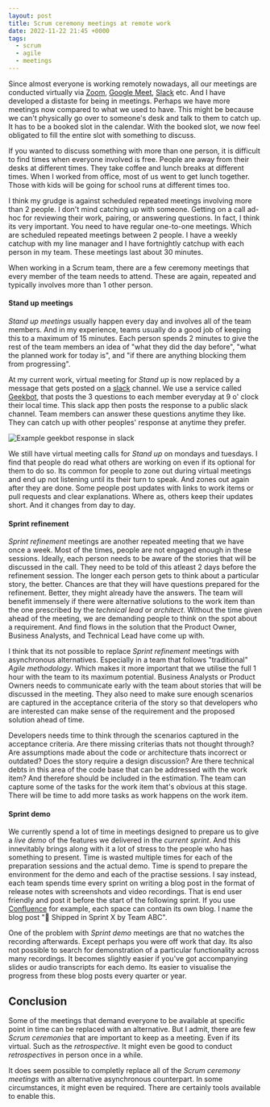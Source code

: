 ```yaml
---
layout: post
title: Scrum ceremony meetings at remote work
date: 2022-11-22 21:45 +0000
tags:
  - scrum
  - agile
  - meetings
---
```


Since almost everyone is working remotely nowadays, all our meetings are
conducted virtually via [Zoom](https://zoom.us/), [Google Meet](https://meet.google.com/), 
[Slack](https://slack.com) etc. And I have developed a distaste for being in meetings.
Perhaps we have more meetings now compared to what we used to have. This might be because
we can't physically go over to someone's desk and talk to them to catch up. It has to be a 
booked slot in the calendar. With the booked slot, we now feel obligated to fill the entire
slot with something to discuss.

If you wanted to discuss something with more than one person, it is difficult
to find times when everyone involved is free. People are away from their desks
at different times. They take coffee and lunch breaks at different times. When
I worked from office, most of us went to get lunch together. Those with kids
will be going for school runs at different times too.

I think my grudge is against scheduled repeated meetings involving more than 2
people. I don't mind catching up with someone. Getting on a call ad-hoc for
reviewing their work, pairing, or answering questions. In fact, I think its very
important. You need to have regular one-to-one meetings. Which are scheduled
repeated meetings between 2 people. I have a weekly catchup with my line manager
and I have fortnightly catchup with each person in my team. These meetings last
about 30 minutes.

When working in a Scrum team, there are a few ceremony meetings that every
member of the team needs to attend. These are again, repeated and typically
involves more than 1 other person.

#### Stand up meetings

_Stand up meetings_ usually happen every day and involves all of the team members.
And in my experience, teams usually do a good job of keeping this to a maximum
of 15 minutes. Each person spends 2 minutes to give the rest of the team members
an idea of "what they did the day before", "what the planned work for today is",
and "if there are anything blocking them from progressing".

At my current work, virtual meeting for _Stand up_ is now replaced by a
message that gets posted on a [slack][] channel. We use a service called
[Geekbot][], that posts the 3 questions to each member everyday at 9 o' clock
their local time. This slack app then posts the response to a public slack
channel. Team members can answer these questions anytime they like. They can
catch up with other peoples' response at anytime they prefer.

![Example geekbot response in slack](https://res.cloudinary.com/chekkan/image/upload/v1669150039/Slack-window-1_pzappe.png)

We still have virtual meeting calls for _Stand up_ on mondays and tuesdays. I
find that people do read what others are working on even if its optional for
them to do so. Its common for people to zone out during virtual meetings and
end up not listening until its their turn to speak. And zones out again after
they are done. Some people post updates with links to work items or pull
requests and clear explanations. Where as, others keep their updates short. And
it changes from day to day.

#### Sprint refinement

_Sprint refinement_ meetings are another repeated meeting that we have once a
week. Most of the times, people are not engaged enough in these sessions.
Ideally, each person needs to be aware of the stories that will be discussed in
the call. They need to be told of this atleast 2 days before the refinement
session. The longer each person gets to think about a particular story, the
better. Chances are that they will have questions prepared for the refinement.
Better, they might already have the answers. The team will benefit immensely if
there were alternative solutions to the work item than the one prescribed by the
_technical lead_ or _architect_. Without the time given ahead of the meeting, we
are demanding people to think on the spot about a requirement. And find flows in
the solution that the Product Owner, Business Analysts, and Technical Lead have
come up with.

I think that its not possible to replace _Sprint refinement_ meetings with
asynchronous alternatives. Especially in a team that follows "traditional"
_Agile methodology_. Which makes it more important that we utilise the full 1
hour with the team to its maximum potential. Business Analysts or Product Owners
needs to communicate early with the team about stories that will be discussed in
the meeting. They also need to make sure enough scenarios are captured in the
acceptance criteria of the story so that developers who are interested can make
sense of the requirement and the proposed solution ahead of time.

Developers needs time to think through the scenarios captured in the acceptance
criteria. Are there missing criterias thats not thought through? Are assumptions
made about the code or architecture thats incorrect or outdated? Does the story
require a design discussion? Are there technical debts in this area of the code
base that can be addressed with the work item? And therefore should be included
in the estimation. The team can capture some of the tasks for the work item
that's obvious at this stage. There will be time to add more tasks as work
happens on the work item.

#### Sprint demo

We currently spend a lot of time in meetings designed to prepare us to give a
_live demo_ of the features we delivered in the _current sprint_. And this
innevitably brings along with it a lot of stress to the people who has something
to present. Time is wasted multiple times for each of the preparation sessions
and the actual demo. Time is spend to prepare the environment for the demo and
each of the practise sessions. I say instead, each team spends time every sprint
on writing a blog post in the format of release notes with screenshots and video
recordings. That is end user friendly and post it before the start of the
following sprint. If you use [Confluence][] for example, each space can contain
its own blog. I name the blog post "🚢 Shipped in Sprint X by Team ABC".

One of the problem with _Sprint demo_ meetings are that no watches the recording
afterwards. Except perhaps you were off work that day. Its also not possible to
search for demonstration of a particular functionality across many recordings.
It becomes slightly easier if you've got accompanying slides or audio
transcripts for each demo. Its easier to visualise the progress from these blog
posts every quarter or year.

## Conclusion

Some of the meetings that demand everyone to be available at specific point in
time can be replaced with an alternative. But I admit, there are few
_Scrum ceremonies_ that are important to keep as a meeting. Even if its virtual.
Such as the _retrospective_. It might even be good to conduct _retrospectives_
in person once in a while.

It does seem possible to completly replace all of the _Scrum ceremony meetings_
with an alternative asynchronous counterpart. In some circumstances, it might
even be required. There are certainly tools available to enable this.

[zoom]: https://zoom.us/
[google meet]: https://meet.google.com/
[slack]: https://slack.com
[geekbot]: https://geekbot.com
[confluence]: https://www.atlassian.com/software/confluence
